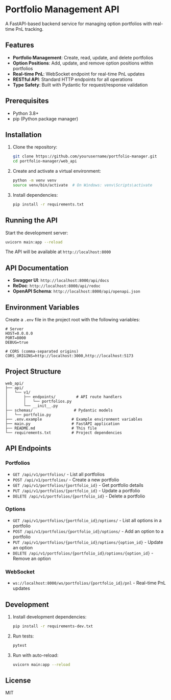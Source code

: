 # Portfolio Management API

A FastAPI-based backend service for managing option portfolios with real-time PnL tracking.

## Features

- **Portfolio Management**: Create, read, update, and delete portfolios
- **Option Positions**: Add, update, and remove option positions within portfolios
- **Real-time PnL**: WebSocket endpoint for real-time PnL updates
- **RESTful API**: Standard HTTP endpoints for all operations
- **Type Safety**: Built with Pydantic for request/response validation

## Prerequisites

- Python 3.8+
- pip (Python package manager)

## Installation

1. Clone the repository:
   ```bash
   git clone https://github.com/yourusername/portfolio-manager.git
   cd portfolio-manager/web_api
   ```

2. Create and activate a virtual environment:
   ```bash
   python -m venv venv
   source venv/bin/activate  # On Windows: venv\Scripts\activate
   ```

3. Install dependencies:
   ```bash
   pip install -r requirements.txt
   ```

## Running the API

Start the development server:

```bash
uvicorn main:app --reload
```

The API will be available at `http://localhost:8000`

## API Documentation

- **Swagger UI**: `http://localhost:8000/api/docs`
- **ReDoc**: `http://localhost:8000/api/redoc`
- **OpenAPI Schema**: `http://localhost:8000/api/openapi.json`

## Environment Variables

Create a `.env` file in the project root with the following variables:

```env
# Server
HOST=0.0.0.0
PORT=8000
DEBUG=true

# CORS (comma-separated origins)
CORS_ORIGINS=http://localhost:3000,http://localhost:5173
```

## Project Structure

```
web_api/
├── api/
│   └── v1/
│       ├── endpoints/         # API route handlers
│       │   └── portfolios.py
│       └── __init__.py
├── schemas/                  # Pydantic models
│   └── portfolio.py
├── .env.example             # Example environment variables
├── main.py                  # FastAPI application
├── README.md                # This file
└── requirements.txt         # Project dependencies
```

## API Endpoints

### Portfolios

- `GET /api/v1/portfolios/` - List all portfolios
- `POST /api/v1/portfolios/` - Create a new portfolio
- `GET /api/v1/portfolios/{portfolio_id}` - Get portfolio details
- `PUT /api/v1/portfolios/{portfolio_id}` - Update a portfolio
- `DELETE /api/v1/portfolios/{portfolio_id}` - Delete a portfolio

### Options

- `GET /api/v1/portfolios/{portfolio_id}/options/` - List all options in a portfolio
- `POST /api/v1/portfolios/{portfolio_id}/options/` - Add an option to a portfolio
- `PUT /api/v1/portfolios/{portfolio_id}/options/{option_id}` - Update an option
- `DELETE /api/v1/portfolios/{portfolio_id}/options/{option_id}` - Remove an option

### WebSocket

- `ws://localhost:8000/ws/portfolios/{portfolio_id}/pnl` - Real-time PnL updates

## Development

1. Install development dependencies:
   ```bash
   pip install -r requirements-dev.txt
   ```

2. Run tests:
   ```bash
   pytest
   ```

3. Run with auto-reload:
   ```bash
   uvicorn main:app --reload
   ```

## License

MIT
